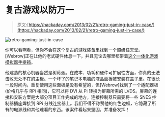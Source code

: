 # 复古游戏以防万一

> 原文:[https://hackaday.com/2013/02/21/retro-gaming-just-in-case/](https://hackaday.com/2013/02/21/retro-gaming-just-in-case/)

![retro-gaming-just-in-case](../Images/73fc1cb00729add5e572ac14607be4a7.png)

你可以看啊看，但你不会在这个复古的游戏装备里找到一个超级任天堂。[Webrow]正在让他的老式硬件休息一下，并且无论去哪里都带着[这个一体化游戏模拟器手提箱](http://imgur.com/a/5qval/layout/blog)。

他建造的核心机器当然是树莓派。在成本、功耗和硬件可扩展性方面，你真的无法击败无处不在的主板。一个坏了的笔记本电脑的液晶面板被安装在盖子里。在很长一段时间内，重复使用这些面板是没有希望的，但[Webrow]找到了一个适配器板(价格几乎与 RPi 相同)，它可以将 DVI 从 Pi 转换为屏幕所需的 LVDS。屏幕的连接和安装方案是大部分项目工作完成的地方。连接控制器只需要将一些 SNES 控制器插座焊接到 RPi 分线连接器上。我们不得不称赞他的红色边框，它隐藏了所有的电源线和其他难看的东西。该案件看起来坚固，并准备发挥！